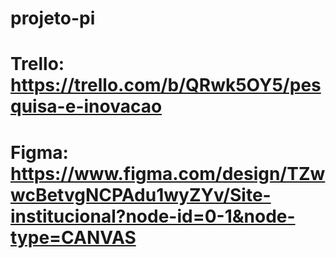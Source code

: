 # projeto-pi

##

# Trello: https://trello.com/b/QRwk5OY5/pesquisa-e-inovacao

# Figma: https://www.figma.com/design/TZwwcBetvgNCPAdu1wyZYv/Site-institucional?node-id=0-1&node-type=CANVAS
